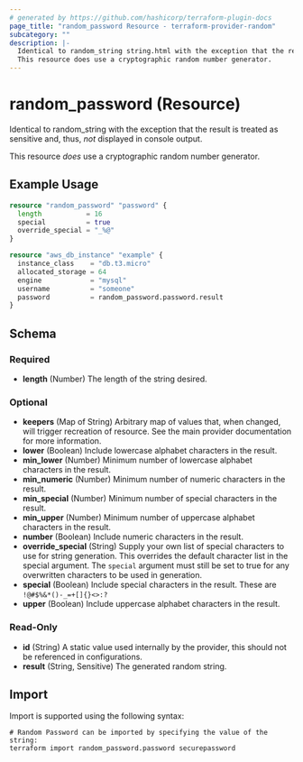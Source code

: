 ```yaml
---
# generated by https://github.com/hashicorp/terraform-plugin-docs
page_title: "random_password Resource - terraform-provider-random"
subcategory: ""
description: |-
  Identical to random_string string.html with the exception that the result is treated as sensitive and, thus, not displayed in console output.
  This resource does use a cryptographic random number generator.
---
```


# random_password (Resource)

Identical to random_string with the exception that the result is treated as sensitive and, thus, _not_ displayed in console output.

This resource *does* use a cryptographic random number generator.

## Example Usage

```terraform
resource "random_password" "password" {
  length           = 16
  special          = true
  override_special = "_%@"
}

resource "aws_db_instance" "example" {
  instance_class    = "db.t3.micro"
  allocated_storage = 64
  engine            = "mysql"
  username          = "someone"
  password          = random_password.password.result
}
```

<!-- schema generated by tfplugindocs -->
## Schema

### Required

- **length** (Number) The length of the string desired.

### Optional

- **keepers** (Map of String) Arbitrary map of values that, when changed, will trigger recreation of resource. See the main provider documentation for more information.
- **lower** (Boolean) Include lowercase alphabet characters in the result.
- **min_lower** (Number) Minimum number of lowercase alphabet characters in the result.
- **min_numeric** (Number) Minimum number of numeric characters in the result.
- **min_special** (Number) Minimum number of special characters in the result.
- **min_upper** (Number) Minimum number of uppercase alphabet characters in the result.
- **number** (Boolean) Include numeric characters in the result.
- **override_special** (String) Supply your own list of special characters to use for string generation.  This overrides the default character list in the special argument.  The `special` argument must still be set to true for any overwritten characters to be used in generation.
- **special** (Boolean) Include special characters in the result. These are `!@#$%&*()-_=+[]{}<>:?`
- **upper** (Boolean) Include uppercase alphabet characters in the result.

### Read-Only

- **id** (String) A static value used internally by the provider, this should not be referenced in configurations.
- **result** (String, Sensitive) The generated random string.

## Import

Import is supported using the following syntax:

```shell
# Random Password can be imported by specifying the value of the string:
terraform import random_password.password securepassword
```
